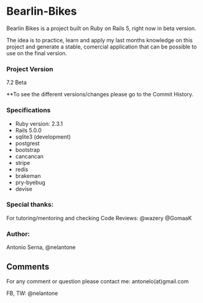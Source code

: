 # Bearlin-Bikes

Bearlin Bikes is a project built on Ruby on Rails 5, right now in beta version.

The idea is to practice, learn and apply my last months knowledge on this project and generate a stable, comercial application that can be possible to use on the final version.


### Project Version

7.2 Beta

**To see the different versions/changes please go to the Commit History.

### Specifications

* Ruby version: 2.3.1
* Rails 5.0.0
* sqlite3 (development)
* postgrest
* bootstrap
* cancancan
* stripe
* redis
* brakeman
* pry-byebug
* devise

### Special thanks:

For tutoring/mentoring and checking Code Reviews:
@wazery
@GomaaK

### Author:
Antonio Serna, @nelantone

## Comments

For any comment or question please contact me:
antonelo(at)gmail.com

FB, TW: @nelantone